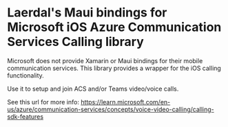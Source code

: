 Laerdal's Maui bindings for Microsoft iOS Azure Communication Services Calling library
=======================

Microsoft does not provide Xamarin or Maui bindings for their mobile communication services. This library provides a wrapper for the iOS calling functionality.

Use it to setup and join ACS and/or Teams video/voice calls.

See this url for more info:
https://learn.microsoft.com/en-us/azure/communication-services/concepts/voice-video-calling/calling-sdk-features
